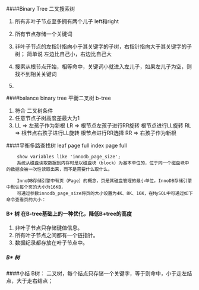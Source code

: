 ####Binary Tree 二叉搜索树
1. 所有非叶子节点至多拥有两个儿子 left和right
2. 所有节点存储一个关键词
3. 非叶子节点的左指针指向小于其关键字的子树，右指针指向大于其关键字的子树；
    简单说 左边比自己小，右边比自己大
    
4. 搜索从根节点开始，相等命中，关键词小就进入左儿子，如果左儿子为空，则找不到相关关键词
5. 

####balance binary tree 平衡二叉树 b-tree
1. 符合 二叉树条件
2. 任意节点子树高度差最大为1
3. LL => 左孩子作为新根
   LR => 根节点左孩子进行RR旋转 根节点进行LL旋转 
   RL => 根节点右孩子进行LL旋转 根节点进行RR选择
   RR => 右孩子作为新根

####平衡多路查找树
leaf page full
index page full

```text
    show variables like 'innodb_page_size';
    系统从磁盘读取数据到内存时是以磁盘块（block）为基本单位的，位于同一个磁盘块中的数据会被一次性读取出来，而不是需要什么取什么。

    InnoDB存储引擎中有页（Page）的概念，页是其磁盘管理的最小单位。InnoDB存储引擎中默认每个页的大小为16KB，
    可通过参数innodb_page_size将页的大小设置为4K、8K、16K，在MySQL中可通过如下命令查看页的大小：
```


#### B+ 树 在B-tree基础上的一种优化，降低B+tree的高度
1. 非叶子节点只存储键值信息。
2. 所有叶子节点之间都有一个链指针。
3. 数据纪录都存放在叶子节点中。

##### B* 树




####小结
B树： 二叉树，每个结点只存储一个关键字，等于则命中，小于走左结点，大于走右结点；
